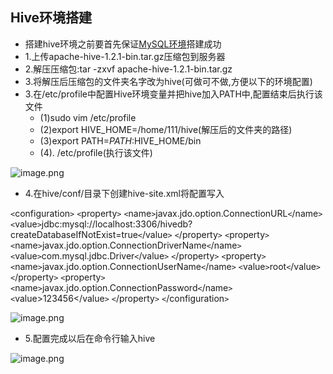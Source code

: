 ## Hive环境搭建
- 搭建hive环境之前要首先保证[MySQL环境](https://0libingyang0.github.io/Environment/MySQLEnv)搭建成功
- 1.上传apache-hive-1.2.1-bin.tar.gz压缩包到服务器
- 2.解压压缩包:tar -zxvf apache-hive-1.2.1-bin.tar.gz 
- 3.将解压后压缩包的文件夹名字改为hive(可做可不做,方便以下的环境配置)
- 3.在/etc/profile中配置Hive环境变量并把hive加入PATH中,配置结束后执行该文件
	- (1)sudo vim /etc/profile 
	- (2)export HIVE_HOME=/home/111/hive(解压后的文件夹的路径)
	- (3)export PATH=$PATH:$HIVE_HOME/bin
	- (4). /etc/profile(执行该文件)
	
![image.png](https://upload-images.jianshu.io/upload_images/14498135-a271ed8e0121acb1.png?imageMogr2/auto-orient/strip%7CimageView2/2/w/1240)

- 4.在hive/conf/目录下创建hive-site.xml将配置写入

`<`configuration`>`
	`<`property`>`
		`<`name`>`javax.jdo.option.ConnectionURL`<`/name`>`
		`<`value`>`jdbc:mysql://localhost:3306/hivedb?createDatabaseIfNotExist=true`<`/value`>`
	`<`/property`>`
	`<`property`>`
		`<`name`>`javax.jdo.option.ConnectionDriverName`<`/name`>`
		`<`value`>`com.mysql.jdbc.Driver`<`/value`>`
	`<`/property`>`
	`<`property`>`
		`<`name`>`javax.jdo.option.ConnectionUserName`<`/name`>`
		`<`value`>`root`<`/value`>`
	`<`/property`>`
	`<`property`>`
		`<`name`>`javax.jdo.option.ConnectionPassword`<`/name`>`
		`<`value>123456</value`>`
	`<`/property`>`
`<`/configuration`>`


![image.png](https://upload-images.jianshu.io/upload_images/14498135-aaf7699f5719a770.png?imageMogr2/auto-orient/strip%7CimageView2/2/w/1240)

- 5.配置完成以后在命令行输入hive

![image.png](https://upload-images.jianshu.io/upload_images/14498135-dc893f397c2ac82a.png?imageMogr2/auto-orient/strip%7CimageView2/2/w/1240)

